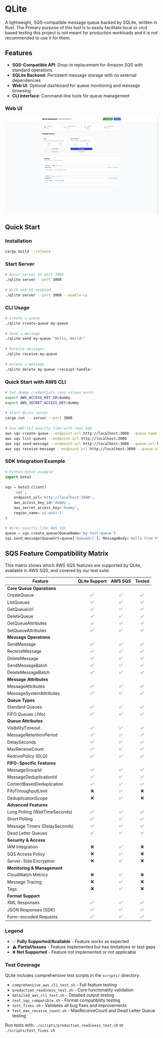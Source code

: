 # QLite

A lightweight, SQS-compatible message queue backed by SQLite, written in Rust.
The Primary purpose of this tool is to easily facilitate local or cicd based
testing this project is not meant for production workloads and it is not recommended
to use it for them.

## Features

- **SQS-Compatible API**: Drop-in replacement for Amazon SQS with standard operations
- **SQLite Backend**: Persistent message storage with no external dependencies
- **Web UI**: Optional dashboard for queue monitoring and message browsing
- **CLI Interface**: Command-line tools for queue management

### Web UI
![QLite Dashboard](docs/screenshots/dashboard.png)

## Quick Start

### Installation

```bash
cargo build --release
```

### Start Server

```bash
# Basic server on port 3000
./qlite server --port 3000

# With web UI enabled
./qlite server --port 3000 --enable-ui
```

### CLI Usage

```bash
# Create a queue
./qlite create-queue my-queue

# Send a message
./qlite send my-queue "Hello, World!"

# Receive messages
./qlite receive my-queue

# Delete a message
./qlite delete my-queue <receipt-handle>
```

### Quick Start with AWS CLI

```bash
# Set dummy credentials (any values work)
export AWS_ACCESS_KEY_ID=dummy
export AWS_SECRET_ACCESS_KEY=dummy

# Start QLite server
cargo run -- server --port 3000

# Use AWS CLI exactly like with real SQS
aws sqs create-queue --endpoint-url http://localhost:3000 --queue-name test-queue
aws sqs list-queues --endpoint-url http://localhost:3000
aws sqs send-message --endpoint-url http://localhost:3000 --queue-url http://localhost:3000/test-queue --message-body "Hello World"
aws sqs receive-message --endpoint-url http://localhost:3000 --queue-url http://localhost:3000/test-queue
```

### SDK Integration Example

```python
# Python boto3 example
import boto3

sqs = boto3.client(
    'sqs',
    endpoint_url='http://localhost:3000',
    aws_access_key_id='dummy',
    aws_secret_access_key='dummy',
    region_name='us-east-1'
)

# Works exactly like AWS SQS
queue = sqs.create_queue(QueueName='my-test-queue')
sqs.send_message(QueueUrl=queue['QueueUrl'], MessageBody='Hello from Python!')
```

## SQS Feature Compatibility Matrix

This matrix shows which AWS SQS features are supported by QLite, available in AWS SQS, and covered by our test suite.

| Feature | QLite Support | AWS SQS | Tested |
|---------|:-------------:|:-------:|:------:|
| **Core Queue Operations** |
| CreateQueue | ✅ | ✅ | ✅ |
| ListQueues | ✅ | ✅ | ✅ |
| GetQueueUrl | ✅ | ✅ | ✅ |
| DeleteQueue | ✅ | ✅ | ✅ |
| GetQueueAttributes | ✅ | ✅ | ✅ |
| SetQueueAttributes | ✅ | ✅ | ✅ |
| **Message Operations** |
| SendMessage | ✅ | ✅ | ✅ |
| ReceiveMessage | ✅ | ✅ | ✅ |
| DeleteMessage | ✅ | ✅ | ✅ |
| SendMessageBatch | ✅ | ✅ | ✅ |
| DeleteMessageBatch | ✅ | ✅ | ✅ |
| **Message Attributes** |
| MessageAttributes | ✅ | ✅ | ✅ |
| MessageSystemAttributes | ✅ | ✅ | ✅ |
| **Queue Types** |
| Standard Queues | ✅ | ✅ | ✅ |
| FIFO Queues (.fifo) | ✅ | ✅ | ✅ |
| **Queue Attributes** |
| VisibilityTimeout | ✅ | ✅ | ✅ |
| MessageRetentionPeriod | ✅ | ✅ | ✅ |
| DelaySeconds | ✅ | ✅ | ✅ |
| MaxReceiveCount | ✅ | ✅ | ✅ |
| RedrivePolicy (DLQ) | ✅ | ✅ | ✅ |
| **FIFO-Specific Features** |
| MessageGroupId | ✅ | ✅ | ✅ |
| MessageDeduplicationId | ✅ | ✅ | ✅ |
| ContentBasedDeduplication | ✅ | ✅ | ✅ |
| FifoThroughputLimit | ❌ | ✅ | ❌ |
| DeduplicationScope | ❌ | ✅ | ❌ |
| **Advanced Features** |
| Long Polling (WaitTimeSeconds) | ✅ | ✅ | ✅ |
| Short Polling | ✅ | ✅ | ✅ |
| Message Timers (DelaySeconds) | ✅ | ✅ | ✅ |
| Dead Letter Queues | ✅ | ✅ | ✅ |
| **Security & Access** |
| IAM Integration | ❌ | ✅ | ❌ |
| SQS Access Policy | ❌ | ✅ | ❌ |
| Server-Side Encryption | ❌ | ✅ | ❌ |
| **Monitoring & Management** |
| CloudWatch Metrics | ❌ | ✅ | ❌ |
| Message Tracing | ❌ | ✅ | ❌ |
| Tags | ❌ | ✅ | ❌ |
| **Format Support** |
| XML Responses | ✅ | ✅ | ✅ |
| JSON Responses (SDK) | ✅ | ✅ | ✅ |
| Form-encoded Requests | ✅ | ✅ | ✅ |

### Legend
- ✅ **Fully Supported/Available** - Feature works as expected
- ⚠️ **Partial/Issues** - Feature implemented but has limitations or test gaps
- ❌ **Not Supported** - Feature not implemented or not applicable

### Test Coverage
QLite includes comprehensive test scripts in the `scripts/` directory:
- `comprehensive_aws_cli_test.sh` - Full feature testing
- `production_readiness_test.sh` - Core functionality validation  
- `detailed_aws_cli_test.sh` - Detailed output testing
- `test_sqs_compatible.sh` - Format compatibility testing
- `test_fixes.sh` - Validates all bug fixes and improvements
- `test_max_receive_count.sh` - MaxReceiveCount and Dead Letter Queue testing

Run tests with: `./scripts/production_readiness_test.sh` or `./scripts/test_fixes.sh`
